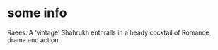 # some info 
Raees: A ‘vintage’ Shahrukh enthralls in a heady cocktail of Romance, drama and action       